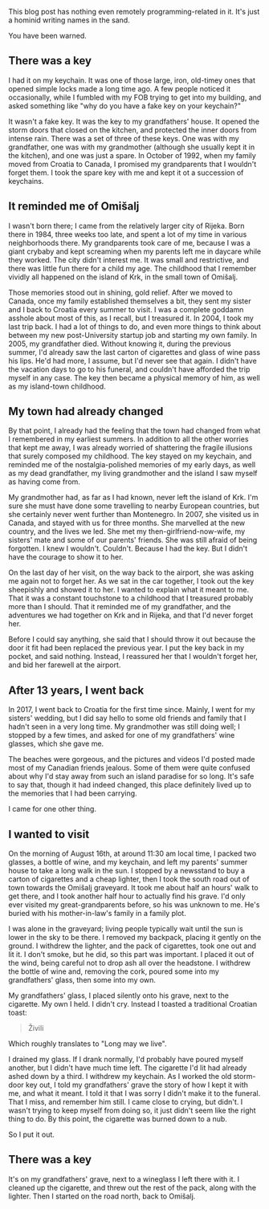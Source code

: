This blog post has nothing even remotely programming-related in it. It's just a hominid writing names in the sand.

You have been warned.

## There was a key

I had it on my keychain. It was one of those large, iron, old-timey ones that opened simple locks made a long time ago. A few people noticed it occasionally, while I fumbled with my FOB trying to get into my building, and asked something like "why do you have a fake key on your keychain?"

It wasn't a fake key. It was the key to my grandfathers' house. It opened the storm doors that closed on the kitchen, and protected the inner doors from intense rain. There was a set of three of these keys. One was with my grandfather, one was with my grandmother (although she usually kept it in the kitchen), and one was just a spare. In October of 1992, when my family moved from Croatia to Canada, I promised my grandparents that I wouldn't forget them. I took the spare key with me and kept it ot a succession of keychains.

## It reminded me of Omišalj

I wasn't born there; I came from the relatively larger city of Rijeka. Born there in 1984, three weeks too late, and spent a lot of my time in various neighborhoods there. My grandparents took care of me, because I was a giant crybaby and kept screaming when my parents left me in daycare while they worked. The city didn't interest me. It was small and restrictive, and there was little fun there for a child my age. The childhood that I remember vividly all happened on the island of Krk, in the small town of Omišalj.

Those memories stood out in shining, gold relief. After we moved to Canada, once my family established themselves a bit, they sent my sister and I back to Croatia every summer to visit. I was a complete goddamn asshole about most of this, as I recall, but I treasured it. In 2004, I took my last trip back. I had a lot of things to do, and even more things to think about between my new post-University startup job and starting my own family. In 2005, my grandfather died. Without knowing it, during the previous summer, I'd already saw the last carton of cigarettes and glass of wine pass his lips. He'd had more, I assume, but I'd never see that again. I didn't have the vacation days to go to his funeral, and couldn't have afforded the trip myself in any case. The key then became a physical memory of him, as well as my island-town childhood.

## My town had already changed

By that point, I already had the feeling that the town had changed from what I remembered in my earliest summers. In addition to all the other worries that kept me away, I was already worried of shattering the fragile illusions that surely composed my childhood. The key stayed on my keychain, and reminded me of the nostalgia-polished memories of my early days, as well as my dead grandfather, my living grandmother and the island I saw myself as having come from.

My grandmother had, as far as I had known, never left the island of Krk. I'm sure she must have done some travelling to nearby European countries, but she certainly never went further than Montenegro. In 2007, she visited us in Canada, and stayed with us for three months. She marvelled at the new country, and the lives we led. She met my then-girlfriend-now-wife, my sisters' mate and some of our parents' friends. She was still afraid of being forgotten. I knew I wouldn't. Couldn't. Because I had the key. But I didn't have the courage to show it to her.

On the last day of her visit, on the way back to the airport, she was asking me again not to forget her. As we sat in the car together, I took out the key sheepishly and showed it to her. I wanted to explain what it meant to me. That it was a constant touchstone to a childhood that I treasured probably more than I should. That it reminded me of my grandfather, and the adventures we had together on Krk and in Rijeka, and that I'd never forget her.

Before I could say anything, she said that I should throw it out because the door it fit had been replaced the previous year. I put the key back in my pocket, and said nothing. Instead, I reassured her that I wouldn't forget her, and bid her farewell at the airport.

## After 13 years, I went back

In 2017, I went back to Croatia for the first time since. Mainly, I went for my sisters' wedding, but I did say hello to some old friends and family that I hadn't seen in a very long time. My grandmother was still doing well; I stopped by a few times, and asked for one of my grandfathers' wine glasses, which she gave me.

The beaches were gorgeous, and the pictures and videos I'd posted made most of my Canadian friends jealous. Some of them were quite confused about why I'd stay away from such an island paradise for so long. It's safe to say that, though it had indeed changed, this place definitely lived up to the memories that I had been carrying.

I came for one other thing.

## I wanted to visit

On the morning of August 16th, at around 11:30 am local time, I packed two glasses, a bottle of wine, and my keychain, and left my parents' summer house to take a long walk in the sun. I stopped by a newsstand to buy a carton of cigarettes and a cheap lighter, then I took the south road out of town towards the Omišalj graveyard. It took me about half an hours' walk to get there, and I took another half hour to actually find his grave. I'd only ever visited my great-grandparents before, so his was unknown to me. He's buried with his mother-in-law's family in a family plot.

I was alone in the graveyard; living people typically wait until the sun is lower in the sky to be there. I removed my backpack, placing it gently on the ground. I withdrew the lighter, and the pack of cigarettes, took one out and lit it. I don't smoke, but he did, so this part was important. I placed it out of the wind, being careful not to drop ash all over the headstone. I withdrew the bottle of wine and, removing the cork, poured some into my grandfathers' glass, then some into my own.

My grandfathers' glass, I placed silently onto his grave, next to the cigarette. My own I held. I didn't cry. Instead I toasted a traditional Croatian toast:

> Živili

Which roughly translates to "Long may we live".

I drained my glass. If I drank normally, I'd probably have poured myself another, but I didn't have much time left. The cigarette I'd lit had already ashed down by a third. I withdrew my keychain. As I worked the old storm-door key out, I told my grandfathers' grave the story of how I kept it with me, and what it meant. I told it that I was sorry I didn't make it to the funeral. That I miss, and remember him still. I came close to crying, but didn't. I wasn't trying to keep myself from doing so, it just didn't seem like the right thing to do. By this point, the cigarette was burned down to a nub.

So I put it out.

## There was a key

It's on my grandfathers' grave, next to a wineglass I left there with it. I cleaned up the cigarette, and threw out the rest of the pack, along with the lighter. Then I started on the road north, back to Omišalj.
